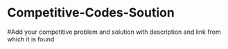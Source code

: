 # Competitive-Codes-Soution
#Add your competitive problem and solution with description and link from which it is found
